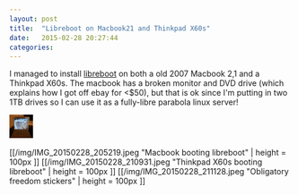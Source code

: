 ```yaml
---
layout: post
title:  "Libreboot on Macbook21 and Thinkpad X60s"
date:   2015-02-28 20:27:44
categories:
---
```


I managed to install [libreboot] on both a old 2007 Macbook 2,1 and a Thinkpad X60s.
The macbook has a broken monitor and DVD drive (which explains how I got off ebay for <$50), but that is ok since I'm putting in two 1TB drives so I can use it as a fully-libre parabola linux server!

<img src="/img/IMG_20150228_205219.jpeg" alt="alt text" height="42" width="42">

[[/img/IMG_20150228_205219.jpeg "Macbook booting libreboot" | height = 100px ]]
[[/img/IMG_20150228_210931.jpeg "Thinkpad X60s booting libreboot" | height = 100px ]]
[[/img/IMG_20150228_211128.jpeg "Obligatory freedom stickers" | height = 100px ]]

[libreboot]: http://www.libreboot.org
